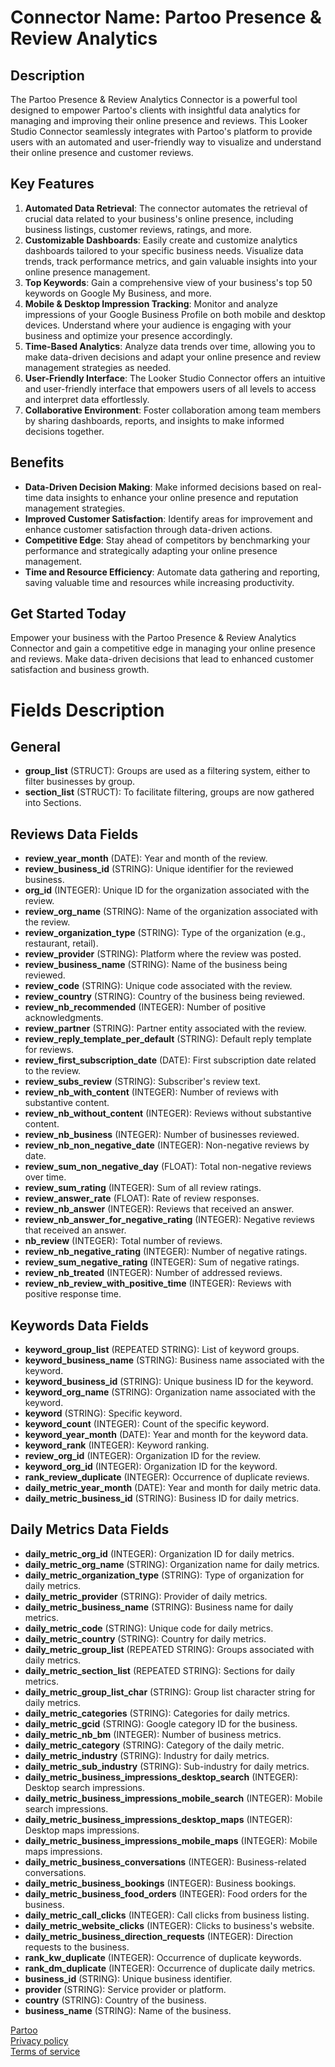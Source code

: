 # Connector Name: Partoo Presence & Review Analytics

## Description
The Partoo Presence & Review Analytics Connector is a powerful tool designed to empower Partoo's clients with insightful data analytics for managing and improving their online presence and reviews. This Looker Studio Connector seamlessly integrates with Partoo's platform to provide users with an automated and user-friendly way to visualize and understand their online presence and customer reviews.

## Key Features
1. **Automated Data Retrieval**: The connector automates the retrieval of crucial data related to your business's online presence, including business listings, customer reviews, ratings, and more.
2. **Customizable Dashboards**: Easily create and customize analytics dashboards tailored to your specific business needs. Visualize data trends, track performance metrics, and gain valuable insights into your online presence management.
3. **Top Keywords**: Gain a comprehensive view of your business's top 50 keywords on Google My Business, and more.
4. **Mobile & Desktop Impression Tracking**: Monitor and analyze impressions of your Google Business Profile on both mobile and desktop devices. Understand where your audience is engaging with your business and optimize your presence accordingly.
5. **Time-Based Analytics**: Analyze data trends over time, allowing you to make data-driven decisions and adapt your online presence and review management strategies as needed.
6. **User-Friendly Interface**: The Looker Studio Connector offers an intuitive and user-friendly interface that empowers users of all levels to access and interpret data effortlessly.
7. **Collaborative Environment**: Foster collaboration among team members by sharing dashboards, reports, and insights to make informed decisions together.

## Benefits
- **Data-Driven Decision Making**: Make informed decisions based on real-time data insights to enhance your online presence and reputation management strategies.
- **Improved Customer Satisfaction**: Identify areas for improvement and enhance customer satisfaction through data-driven actions.
- **Competitive Edge**: Stay ahead of competitors by benchmarking your performance and strategically adapting your online presence management.
- **Time and Resource Efficiency**: Automate data gathering and reporting, saving valuable time and resources while increasing productivity.

## Get Started Today
Empower your business with the Partoo Presence & Review Analytics Connector and gain a competitive edge in managing your online presence and reviews. Make data-driven decisions that lead to enhanced customer satisfaction and business growth.


# Fields Description

## General
- **group_list** (STRUCT): Groups are used as a filtering system, either to filter businesses by group. 
- **section_list** (STRUCT): To facilitate filtering, groups are now gathered into Sections.
## Reviews Data Fields
- **review_year_month** (DATE): Year and month of the review.
- **review_business_id** (STRING): Unique identifier for the reviewed business.
- **org_id** (INTEGER): Unique ID for the organization associated with the review.
- **review_org_name** (STRING): Name of the organization associated with the review.
- **review_organization_type** (STRING): Type of the organization (e.g., restaurant, retail).
- **review_provider** (STRING): Platform where the review was posted.
- **review_business_name** (STRING): Name of the business being reviewed.
- **review_code** (STRING): Unique code associated with the review.
- **review_country** (STRING): Country of the business being reviewed.
- **review_nb_recommended** (INTEGER): Number of positive acknowledgments.
- **review_partner** (STRING): Partner entity associated with the review.
- **review_reply_template_per_default** (STRING): Default reply template for reviews.
- **review_first_subscription_date** (DATE): First subscription date related to the review.
- **review_subs_review** (STRING): Subscriber's review text.
- **review_nb_with_content** (INTEGER): Number of reviews with substantive content.
- **review_nb_without_content** (INTEGER): Reviews without substantive content.
- **review_nb_business** (INTEGER): Number of businesses reviewed.
- **review_nb_non_negative_date** (INTEGER): Non-negative reviews by date.
- **review_sum_non_negative_day** (FLOAT): Total non-negative reviews over time.
- **review_sum_rating** (INTEGER): Sum of all review ratings.
- **review_answer_rate** (FLOAT): Rate of review responses.
- **review_nb_answer** (INTEGER): Reviews that received an answer.
- **review_nb_answer_for_negative_rating** (INTEGER): Negative reviews that received an answer.
- **nb_review** (INTEGER): Total number of reviews.
- **review_nb_negative_rating** (INTEGER): Number of negative ratings.
- **review_sum_negative_rating** (INTEGER): Sum of negative ratings.
- **review_nb_treated** (INTEGER): Number of addressed reviews.
- **review_nb_review_with_positive_time** (INTEGER): Reviews with positive response time.

## Keywords Data Fields
- **keyword_group_list** (REPEATED STRING): List of keyword groups.
- **keyword_business_name** (STRING): Business name associated with the keyword.
- **keyword_business_id** (STRING): Unique business ID for the keyword.
- **keyword_org_name** (STRING): Organization name associated with the keyword.
- **keyword** (STRING): Specific keyword.
- **keyword_count** (INTEGER): Count of the specific keyword.
- **keyword_year_month** (DATE): Year and month for the keyword data.
- **keyword_rank** (INTEGER): Keyword ranking.
- **review_org_id** (INTEGER): Organization ID for the review.
- **keyword_org_id** (INTEGER): Organization ID for the keyword.
- **rank_review_duplicate** (INTEGER): Occurrence of duplicate reviews.
- **daily_metric_year_month** (DATE): Year and month for daily metric data.
- **daily_metric_business_id** (STRING): Business ID for daily metrics.

## Daily Metrics Data Fields
- **daily_metric_org_id** (INTEGER): Organization ID for daily metrics.
- **daily_metric_org_name** (STRING): Organization name for daily metrics.
- **daily_metric_organization_type** (STRING): Type of organization for daily metrics.
- **daily_metric_provider** (STRING): Provider of daily metrics.
- **daily_metric_business_name** (STRING): Business name for daily metrics.
- **daily_metric_code** (STRING): Unique code for daily metrics.
- **daily_metric_country** (STRING): Country for daily metrics.
- **daily_metric_group_list** (REPEATED STRING): Groups associated with daily metrics.
- **daily_metric_section_list** (REPEATED STRING): Sections for daily metrics.
- **daily_metric_group_list_char** (STRING): Group list character string for daily metrics.
- **daily_metric_categories** (STRING): Categories for daily metrics.
- **daily_metric_gcid** (STRING): Google category ID for the business.
- **daily_metric_nb_bm** (INTEGER): Number of business metrics.
- **daily_metric_category** (STRING): Category of the daily metric.
- **daily_metric_industry** (STRING): Industry for daily metrics.
- **daily_metric_sub_industry** (STRING): Sub-industry for daily metrics.
- **daily_metric_business_impressions_desktop_search** (INTEGER): Desktop search impressions.
- **daily_metric_business_impressions_mobile_search** (INTEGER): Mobile search impressions.
- **daily_metric_business_impressions_desktop_maps** (INTEGER): Desktop maps impressions.
- **daily_metric_business_impressions_mobile_maps** (INTEGER): Mobile maps impressions.
- **daily_metric_business_conversations** (INTEGER): Business-related conversations.
- **daily_metric_business_bookings** (INTEGER): Business bookings.
- **daily_metric_business_food_orders** (INTEGER): Food orders for the business.
- **daily_metric_call_clicks** (INTEGER): Call clicks from business listing.
- **daily_metric_website_clicks** (INTEGER): Clicks to business's website.
- **daily_metric_business_direction_requests** (INTEGER): Direction requests to the business.
- **rank_kw_duplicate** (INTEGER): Occurrence of duplicate keywords.
- **rank_dm_duplicate** (INTEGER): Occurrence of duplicate daily metrics.
- **business_id** (STRING): Unique business identifier.
- **provider** (STRING): Service provider or platform.
- **country** (STRING): Country of the business.
- **business_name** (STRING): Name of the business.  

[Partoo](https://www.partoo.co/en/)  
[Privacy policy](PRIVACY.pdf)  
[Terms of service](TOS.pdf)  
